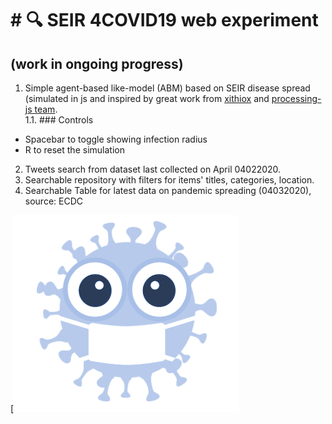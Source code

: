 # # :mag: SEIR 4COVID19 web experiment  
## (work in ongoing progress)
 1. Simple agent-based like-model (ABM) based on SEIR disease spread (simulated in js and inspired by great work from [xithiox](https://github.com/xithiox/disease) and [processing-js team](https://github.com/processing-js/processing-js.github.io). <br>
 1.1. ### Controls
* Spacebar to toggle showing infection radius
* R to reset the simulation

 2. Tweets search from dataset last collected on April 04022020.</br>
 3. Searchable repository with filters for items' titles, categories, location.<br>
 4. Searchable Table for latest data on pandemic spreading (04032020), source: ECDC

 [![Pandemic icon](assets/img/pandemic-icon.png??raw=true "img demo")

